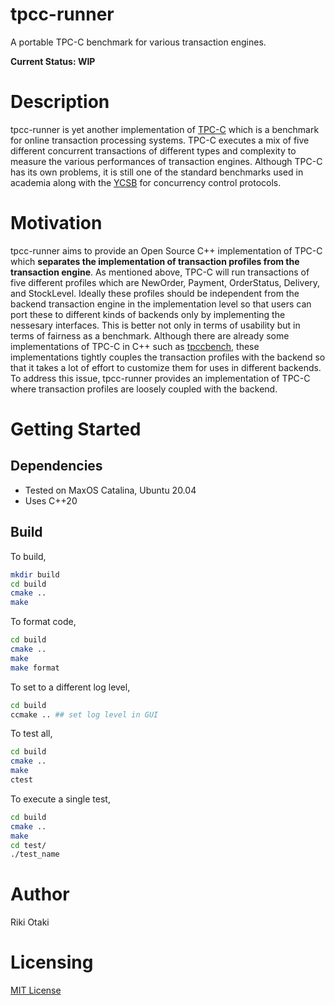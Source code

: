 # tpcc-runner

A portable TPC-C benchmark for various transaction engines. 

__Current Status: WIP__

# Description

tpcc-runner is yet another implementation of [TPC-C](http://www.tpc.org/tpcc/) which is a benchmark for online transaction processing systems.
TPC-C executes a mix of five different concurrent transactions of different types and complexity to measure the various performances of transaction engines.
Although TPC-C has its own problems, it is still one of the standard benchmarks used in academia along with the [YCSB](https://github.com/brianfrankcooper/YCSB) for concurrency control protocols.

# Motivation

tpcc-runner aims to provide an Open Source C++ implementation of TPC-C which __separates the implementation of transaction profiles from the transaction engine__.
As mentioned above, TPC-C will run transactions of five different profiles which are NewOrder, Payment, OrderStatus, Delivery, and StockLevel. 
Ideally these profiles should be independent from the backend transaction engine in the implementation level so that users can port these to different kinds of backends only by implementing the nessesary interfaces.
This is better not only in terms of usability but in terms of fairness as a benchmark.
Although there are already some implementations of TPC-C in C++ such as [tpccbench](https://github.com/evanj/tpccbench), these implementations tightly couples the transaction profiles with the backend so that it takes a lot of effort to customize them for uses in different backends.
To address this issue, tpcc-runner provides an implementation of TPC-C where transaction profiles are loosely coupled with the backend.

# Getting Started

## Dependencies
- Tested on MaxOS Catalina, Ubuntu 20.04
- Uses C++20

## Build
To build, 

```sh
mkdir build
cd build
cmake ..
make
```

To format code, 

```sh
cd build
cmake ..
make
make format
```

To set to a different log level, 

```sh
cd build
ccmake .. ## set log level in GUI
```

To test all, 

```sh
cd build
cmake ..
make
ctest
```

To execute a single test, 

```sh
cd build
cmake ..
make
cd test/
./test_name
```

# Author

Riki Otaki

# Licensing

[MIT License](https://github.com/wattlebirdaz/tpcc-runner/blob/master/LICENSE)